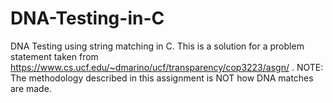 # DNA-Testing-in-C
DNA Testing using string matching in C.
This is a solution for a problem statement taken from https://www.cs.ucf.edu/~dmarino/ucf/transparency/cop3223/asgn/ .
NOTE:
The methodology described in this assignment is NOT how DNA matches are made.
